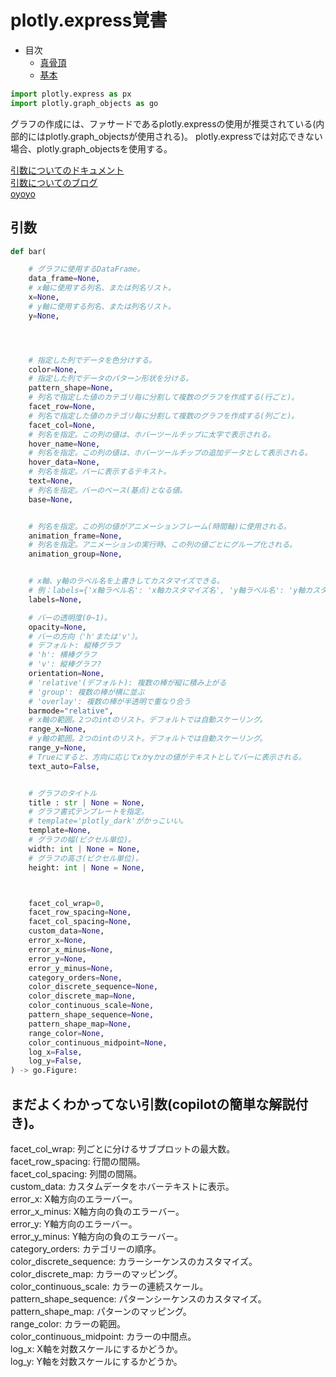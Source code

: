 # plotly.express覚書

* 目次
    * [真骨頂](#真骨頂)
    * [基本](#基本)


```py
import plotly.express as px
import plotly.graph_objects as go
```

グラフの作成には、ファサードであるplotly.expressの使用が推奨されている(内部的にはplotly.graph_objectsが使用される)。
plotly.expressでは対応できない場合、plotly.graph_objectsを使用する。

[引数についてのドキュメント](https://plotly.com/python-api-reference/generated/plotly.express.bar)  
[引数についてのブログ](https://money-or-ikigai.com/menu/python/Article/Article146.aspx)  
[oyoyo](https://oyoyonochichi.coolblog.jp/Python/plotly/express_bar.html)


## 引数

```py
def bar(

    # グラフに使用するDataFrame。
    data_frame=None,
    # x軸に使用する列名、または列名リスト。
    x=None,
    # y軸に使用する列名、または列名リスト。
    y=None,




    # 指定した列でデータを色分けする。
    color=None,
    # 指定した列でデータのパターン形状を分ける。
    pattern_shape=None,
    # 列名で指定した値のカテゴリ毎に分割して複数のグラフを作成する(行ごと)。
    facet_row=None,
    # 列名で指定した値のカテゴリ毎に分割して複数のグラフを作成する(列ごと)。
    facet_col=None,
    # 列名を指定。この列の値は、ホバーツールチップに太字で表示される。
    hover_name=None,
    # 列名を指定。この列の値は、ホバーツールチップの追加データとして表示される。
    hover_data=None,
    # 列名を指定。バーに表示するテキスト。
    text=None,
    # 列名を指定。バーのベース(基点)となる値。
    base=None,


    # 列名を指定。この列の値がアニメーションフレーム(時間軸)に使用される。
    animation_frame=None,
    # 列名を指定。アニメーションの実行時、この列の値ごとにグループ化される。
    animation_group=None,


    # x軸、y軸のラベル名を上書きしてカスタマイズできる。
    # 例：labels={'x軸ラベル名': 'x軸カスタマイズ名', 'y軸ラベル名': 'y軸カスタマイズ名'}
    labels=None,

    # バーの透明度(0~1)。
    opacity=None,
    # バーの方向（'h'または'v'）。
    # デフォルト: 縦棒グラフ
    # 'h': 横棒グラフ
    # 'v': 縦棒グラフ?
    orientation=None,
    # 'relative'(デフォルト): 複数の棒が縦に積み上がる
    # 'group': 複数の棒が横に並ぶ
    # 'overlay': 複数の棒が半透明で重なり合う
    barmode="relative",
    # x軸の範囲。2つのintのリスト。デフォルトでは自動スケーリング。
    range_x=None,
    # y軸の範囲。2つのintのリスト。デフォルトでは自動スケーリング。
    range_y=None,
    # Trueにすると、方向に応じてxかyかzの値がテキストとしてバーに表示される。 
    text_auto=False,


    # グラフのタイトル
    title : str | None = None,
    # グラフ書式テンプレートを指定。
    # template='plotly_dark'がかっこいい。
    template=None,
    # グラフの幅(ピクセル単位)。
    width: int | None = None,
    # グラフの高さ(ピクセル単位)。
    height: int | None = None,



    facet_col_wrap=0,
    facet_row_spacing=None,
    facet_col_spacing=None,
    custom_data=None,
    error_x=None,
    error_x_minus=None,
    error_y=None,
    error_y_minus=None,
    category_orders=None,
    color_discrete_sequence=None,
    color_discrete_map=None,
    color_continuous_scale=None,
    pattern_shape_sequence=None,
    pattern_shape_map=None,
    range_color=None,
    color_continuous_midpoint=None,
    log_x=False,
    log_y=False,
) -> go.Figure:
```

## まだよくわかってない引数(copilotの簡単な解説付き)。

facet_col_wrap: 列ごとに分けるサブプロットの最大数。  
facet_row_spacing: 行間の間隔。  
facet_col_spacing: 列間の間隔。  
custom_data: カスタムデータをホバーテキストに表示。  
error_x: X軸方向のエラーバー。  
error_x_minus: X軸方向の負のエラーバー。  
error_y: Y軸方向のエラーバー。  
error_y_minus: Y軸方向の負のエラーバー。  
category_orders: カテゴリーの順序。  
color_discrete_sequence: カラーシーケンスのカスタマイズ。  
color_discrete_map: カラーのマッピング。  
color_continuous_scale: カラーの連続スケール。  
pattern_shape_sequence: パターンシーケンスのカスタマイズ。  
pattern_shape_map: パターンのマッピング。  
range_color: カラーの範囲。  
color_continuous_midpoint: カラーの中間点。  
log_x: X軸を対数スケールにするかどうか。  
log_y: Y軸を対数スケールにするかどうか。  
